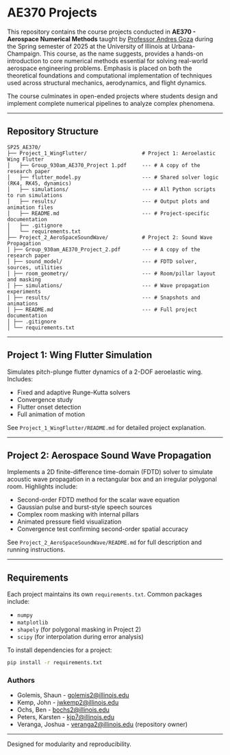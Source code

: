 # AE370 Projects

This repository contains the course projects conducted in **AE370 - Aerospace Numerical Methods** taught by [Professor Andres Goza](https://aerospace.illinois.edu/directory/profile/agoza) during the Spring semester of 2025 at the University of Illinois at Urbana-Champaign. 
This course, as the name suggests, provides a hands-on introduction to core numerical methods essential for solving real-world aerospace engineering problems. 
Emphasis is placed on both the theoretical foundations and computational implementation of techniques used across structural mechanics, aerodynamics, and flight dynamics.

The course culminates in open-ended projects where students design and implement complete numerical pipelines to analyze complex phenomena.

---

## Repository Structure

```
SP25_AE370/
├── Project_1_WingFlutter/                  # Project 1: Aeroelastic Wing Flutter
│   ├── Group_930am_AE370_Project 1.pdf     --- # A copy of the research paper
│   ├── flutter_model.py                    --- # Shared solver logic (RK4, RK45, dynamics)
│   ├── simulations/                        --- # All Python scripts to run simulations
│   ├── results/                            --- # Output plots and animation files
│   ├── README.md                           --- # Project-specific documentation
│   ├── .gitignore  
│   └── requirements.txt                        
├── Project_2_AeroSpaceSoundWave/           # Project 2: Sound Wave Propagation
│ ├── Group_930am_AE370_Project_2.pdf       --- # A copy of the research paper
│ ├── sound_model/                          --- # FDTD solver, sources, utilities
│ ├── room_geometry/                        --- # Room/pillar layout and masking
│ ├── simulations/                          --- # Wave propagation experiments
│ ├── results/                              --- # Snapshots and animations
│ ├── README.md                             --- # Full project documentation
│ ├── .gitignore
│ └── requirements.txt
```

---

## Project 1: Wing Flutter Simulation

Simulates pitch-plunge flutter dynamics of a 2-DOF aeroelastic wing. Includes:
- Fixed and adaptive Runge-Kutta solvers
- Convergence study
- Flutter onset detection
- Full animation of motion

See `Project_1_WingFlutter/README.md` for detailed project explanation.

---

## Project 2: Aerospace Sound Wave Propagation

Implements a 2D finite-difference time-domain (FDTD) solver to simulate acoustic wave propagation in a rectangular box and an irregular polygonal room. Highlights include:
- Second-order FDTD method for the scalar wave equation
- Gaussian pulse and burst-style speech sources
- Complex room masking with internal pillars
- Animated pressure field visualization
- Convergence test confirming second-order spatial accuracy

See `Project_2_AeroSpaceSoundWave/README.md` for full description and running instructions.

---

## Requirements

Each project maintains its own `requirements.txt`. Common packages include:

- `numpy`
- `matplotlib`
- `shapely` (for polygonal masking in Project 2)
- `scipy` (for interpolation during error analysis)

To install dependencies for a project:

```bash
pip install -r requirements.txt
```

### Authors
- Golemis, Shaun - golemis2@illinois.edu
- Kemp, John - jwkemp2@illinois.edu
- Ochs, Ben - bochs2@illinois.edu
- Peters, Karsten - kjp7@illinois.edu
- Veranga, Joshua - veranga2@illinois.edu (repository owner)

---

Designed for modularity and reproducibility.
